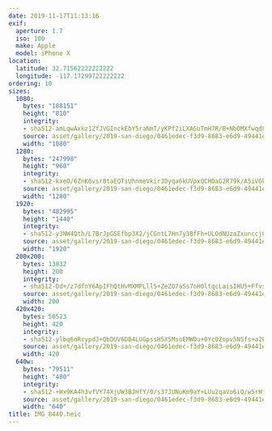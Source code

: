```yaml
---
date: 2019-11-17T11:13:16
exif:
  aperture: 1.7
  iso: 100
  make: Apple
  model: iPhone X
location:
  latitude: 32.71562222222222
  longitude: -117.17299722222222
ordering: 10
sizes:
  1080:
    bytes: "188151"
    height: "810"
    integrity:
    - sha512-amLqwAxkz1ZfJVGInckEbY5raNmT/yKPf2iLXAGuTmH7R/B+NbOMXfwqd8IUTPaPOzjS0SiuIIVWVju+20u3gQ==
    source: asset/gallery/2019-san-diego/0461edec-f3d9-8683-e6d9-49441e7b3200~1080.jpg
    width: "1080"
  1280:
    bytes: "247998"
    height: "960"
    integrity:
    - sha512-kxeO/6ZnK6vsr8taEQTsUhnmeVkirJDyqa6kUVpxQCHDaG2R79k/A5iVGkeDcR2L/h0lDnxh90fFHdNobI+Ang==
    source: asset/gallery/2019-san-diego/0461edec-f3d9-8683-e6d9-49441e7b3200~1280.jpg
    width: "1280"
  1920:
    bytes: "482995"
    height: "1440"
    integrity:
    - sha512-y3NW4Qth/L7BrJpGSEfbp3X2/jCGntL7Hn7y3BfFh+ULOdNUzaZxunccjCWd0QNUm94Liu7kYIYXH/YGThOAtw==
    source: asset/gallery/2019-san-diego/0461edec-f3d9-8683-e6d9-49441e7b3200~1920.jpg
    width: "1920"
  200x200:
    bytes: 13832
    height: 200
    integrity:
    - sha512-Dd+/z7dfnY6ApIFhQtHvMXMPLllS+ZeZO7aSs7oH0ltqcLaisIHU5+FfvsISYy7n5iHxU2/aqFb5XqPFjrx3Xg==
    source: asset/gallery/2019-san-diego/0461edec-f3d9-8683-e6d9-49441e7b3200~200x200.jpg
    width: 200
  420x420:
    bytes: 50523
    height: 420
    integrity:
    - sha512-ylbq6oRcypdJ+QbDUV6DB4LUGpssH5X5MsoEMWDu+0Yc0Zopv5NSfs+a2BgaJYsLjwVrlWXt2hlvrJ51/5ZSKw==
    source: asset/gallery/2019-san-diego/0461edec-f3d9-8683-e6d9-49441e7b3200~420x420.jpg
    width: 420
  640w:
    bytes: "79511"
    height: "480"
    integrity:
    - sha512-+Wx9KA4h3vfVY74XjUW3BJHfY/0/s37JUNuKm9aY+LUu2qaVo6iQ/w5rHfGa5jtvJALHldKHogE/XudsVOwg0A==
    source: asset/gallery/2019-san-diego/0461edec-f3d9-8683-e6d9-49441e7b3200~640w.jpg
    width: "640"
title: IMG_8440.heic
---
```

